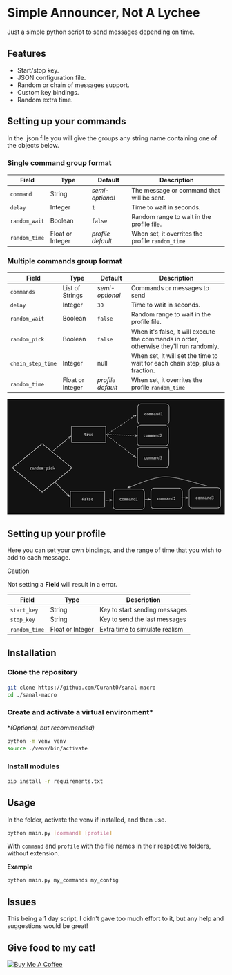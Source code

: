 # Simple Announcer, Not A Lychee
Just a simple python script to send messages depending on time.

## Features

- Start/stop key.
- JSON configuration file.
- Random or chain of messages support.
- Custom key bindings.
- Random extra time.

## Setting up your commands

In the .json file you will give the groups any string name containing one of the objects below.

### Single command group format

| Field | Type | Default |  Description |
| -- | -- | -- | -- |
| `command` | String | _semi-optional_ | The message or command that will be sent. |
| `delay` | Integer | `1` | Time to wait in seconds. |
| `random_wait` | Boolean | `false` | Random range to wait in the profile file. |
| `random_time` | Float or Integer | _profile default_ | When set, it overrites the profile `random_time` |

### Multiple commands group format

| Field            | Type            | Default         | Description                                                                             |
|------------------|-----------------|-----------------|-----------------------------------------------------------------------------------------|
| `commands`       | List of Strings | _semi-optional_ | Commands or messages to send                                                            |
| `delay`          | Integer         | `30`            | Time to wait in seconds.                                                                |
| `random_wait`    | Boolean         | `false`         | Random range to wait in the profile file.                                               |
| `random_pick`    | Boolean         | `false`         | When it's false, it will execute the commands in order, otherwise they'll run randomly. |
| `chain_step_time` | Integer         | null            | When set, it will set the time to wait for each chain step, plus a fraction.            | 
| `random_time` | Float or Integer | _profile default_ | When set, it overrites the profile `random_time` |

![random_pick usage](diagram.png)

## Setting up your profile

Here you can set your own bindings, and the range of time that you wish to add to each message.
> [!CAUTION]
> Not setting a **Field** will result in a error.

| Field | Type | Description |
| -- | -- | -- |
| `start_key` | String | Key to start sending messages |
| `stop_key` | String | Key to send the last messages |
| `random_time` | Float or Integer | Extra time to simulate realism |

## Installation

### Clone the repository
```bash
git clone https://github.com/Curant0/sanal-macro
cd ./sanal-macro
```

### Create and activate a virtual environment\*
\**(Optional, but recommended)*
```bash
python -m venv venv
source ./venv/bin/activate
```

### Install modules
```bash
pip install -r requirements.txt
```

## Usage

In the folder, activate the venv if installed, and then use.
```bash
python main.py [command] [profile]
```

With `command` and `profile` with the file names in their respective folders, without extension.

**Example**
```bash
python main.py my_commands my_config
```

## Issues
This being a 1 day script, I didn't gave too much effort to it, but any help and suggestions would be great!

## Give food to my cat!

<a href="https://www.buymeacoffee.com/Curant0" target="_blank"><img src="https://cdn.buymeacoffee.com/buttons/default-orange.png" alt="Buy Me A Coffee" height="41" width="174"></a>

